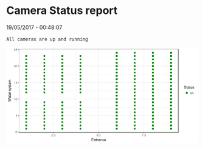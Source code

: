 Camera Status report
================
19/05/2017 - 00:48:07

    All cameras are up and running

![](camreport_files/figure-markdown_github/unnamed-chunk-2-1.png)

